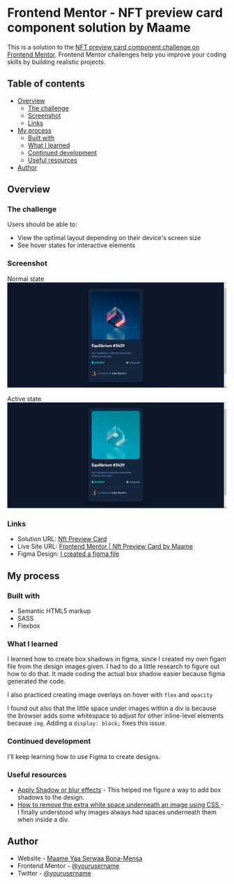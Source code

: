 # Frontend Mentor - NFT preview card component solution by Maame

This is a solution to the [NFT preview card component challenge on Frontend Mentor](https://www.frontendmentor.io/challenges/nft-preview-card-component-SbdUL_w0U). Frontend Mentor challenges help you improve your coding skills by building realistic projects. 

## Table of contents

- [Overview](#overview)
  - [The challenge](#the-challenge)
  - [Screenshot](#screenshot)
  - [Links](#links)
- [My process](#my-process)
  - [Built with](#built-with)
  - [What I learned](#what-i-learned)
  - [Continued development](#continued-development)
  - [Useful resources](#useful-resources)
- [Author](#author)


## Overview

### The challenge

Users should be able to:

- View the optimal layout depending on their device's screen size
- See hover states for interactive elements

### Screenshot

Normal state
![](./img/screenshot.png)

Active state
![](./img/screenshot-active.png)



### Links

- Solution URL: [Nft Preview Card](https://github.com/mbonamensa/fem_nft-preview-card)
- Live Site URL: [Frontend Mentor | Nft Preview Card by Maame](https://mbonamensa.github.io/fem_nft-preview-card)
- Figma Design: [I created a figma file](https://www.figma.com/file/pAYt5zPsd4aqHiBzM3TucY/Frontend-Mentor--NFT-Preview-Card?node-id=0%3A1)

## My process

### Built with

- Semantic HTML5 markup
- SASS
- Flexbox

### What I learned

I learned how to create box shadows in figma, since I created my own figam file from the design images given. I had to do a little research to figure out how to do that. It made coding the actual box shadow easier because figma generated the code.

I also practiced creating image overlays on hover with `flex` and `opacity`

I found out also that the little space under images within a div is because the browser adds some whitespace to adjust for other inline-level elements because `img`. Adding a `display: block;` fixes this issue.

### Continued development

I'll keep learning how to use Figma to create designs.


### Useful resources

- [Apply Shadow or blur effects](https://help.figma.com/hc/en-us/articles/360041488473-Apply-shadow-or-blur-effects) - This helped me figure a way to add box shadows to the design.
- [How to remove the extra white space underneath an image using CSS ](https://www.tutorialrepublic.com/faq/how-to-remove-white-space-under-an-image-using-css.php) - I finally understood why images always had spaces underneath them when inside a div.


## Author

- Website - [Maame Yaa Serwaa Bona-Mensa](https://mbonamensa.netlify.app)
- Frontend Mentor - [@yourusername](https://www.frontendmentor.io/profile/mbonamensa)
- Twitter - [@yourusername](https://www.twitter.com/mys_bm)